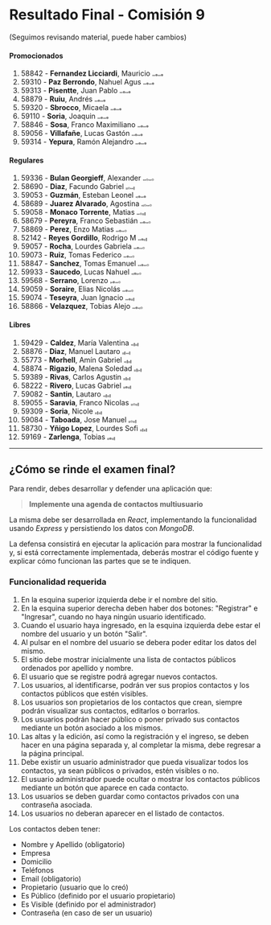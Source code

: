 # Resultado Final - Comisión 9
(Seguimos revisando material, puede haber cambios)



#### Promocionados
1. 58842 - **Fernandez Licciardi**, Mauricio        <span style="font-size: 3px;">🟢</span><span style="font-size: 3px;">🟢</span><span style="font-size: 5px;">🟢</span><span style="font-size: 3px;">🟢</span><span style="font-size: 3px;">🟢</span><span style="font-size: 5px;">🟢</span>
1. 59310 - **Paz Berrondo**, Nahuel Agus            <span style="font-size: 3px;">🟢</span><span style="font-size: 3px;">🟢</span><span style="font-size: 5px;">🟢</span><span style="font-size: 3px;">🟢</span><span style="font-size: 3px;">🟢</span><span style="font-size: 5px;">🟢</span>
1. 59313 - **Pisentte**, Juan Pablo                 <span style="font-size: 3px;">🟢</span><span style="font-size: 3px;">🟢</span><span style="font-size: 5px;">🟢</span><span style="font-size: 3px;">🟢</span><span style="font-size: 3px;">🟢</span><span style="font-size: 5px;">🟢</span>
1. 58879 - **Ruiu**, Andrés                         <span style="font-size: 3px;">🟢</span><span style="font-size: 3px;">🟢</span><span style="font-size: 5px;">🟢</span><span style="font-size: 3px;">🟢</span><span style="font-size: 3px;">🟢</span><span style="font-size: 5px;">🟢</span>
1. 59320 - **Sbrocco**, Micaela                     <span style="font-size: 3px;">🟢</span><span style="font-size: 3px;">🟢</span><span style="font-size: 5px;">🟢</span><span style="font-size: 3px;">🟢</span><span style="font-size: 3px;">🟢</span><span style="font-size: 5px;">🟢</span>
1. 59110 - **Soria**, Joaquin                       <span style="font-size: 3px;">🟢</span><span style="font-size: 3px;">🟢</span><span style="font-size: 5px;">🟢</span><span style="font-size: 3px;">🟢</span><span style="font-size: 3px;">🟢</span><span style="font-size: 5px;">🟢</span>
1. 58846 - **Sosa**, Franco Maximiliano             <span style="font-size: 3px;">🟢</span><span style="font-size: 3px;">🟢</span><span style="font-size: 5px;">🟢</span><span style="font-size: 3px;">🟢</span><span style="font-size: 3px;">🟢</span><span style="font-size: 5px;">🟢</span>
1. 59056 - **Villafañe**, Lucas Gastón              <span style="font-size: 3px;">🟢</span><span style="font-size: 3px;">🟢</span><span style="font-size: 5px;">🟢</span><span style="font-size: 3px;">🟢</span><span style="font-size: 3px;">🟢</span><span style="font-size: 5px;">🟢</span>
1. 59314 - **Yepura**, Ramón Alejandro              <span style="font-size: 3px;">🟢</span><span style="font-size: 3px;">🟢</span><span style="font-size: 5px;">🟢</span><span style="font-size: 3px;">🟢</span><span style="font-size: 3px;">🟢</span><span style="font-size: 5px;">🟢</span>

#### Regulares
1. 59336 - **Bulan Georgieff**, Alexander           <span style="font-size: 3px;">🟢</span><span style="font-size: 3px;">🟢</span><span style="font-size: 5px;">🟡</span><span style="font-size: 3px;">🟢</span><span style="font-size: 3px;">🟢</span><span style="font-size: 5px;">🟡</span>
1. 58690 - **Diaz**, Facundo Gabriel                <span style="font-size: 3px;">🔴</span><span style="font-size: 3px;">🔴</span><span style="font-size: 5px;">🟡</span><span style="font-size: 3px;">🟢</span><span style="font-size: 3px;">🟢</span><span style="font-size: 5px;">🔴</span>
1. 59053 - **Guzmán**, Esteban Leonel               <span style="font-size: 3px;">🟢</span><span style="font-size: 3px;">🔴</span><span style="font-size: 5px;">🟢</span><span style="font-size: 3px;">🟢</span><span style="font-size: 3px;">🟢</span><span style="font-size: 5px;">🟢</span>
1. 58689 - **Juarez Alvarado**, Agostina            <span style="font-size: 3px;">🟢</span><span style="font-size: 3px;">🔴</span><span style="font-size: 5px;">🟡</span><span style="font-size: 3px;">🟢</span><span style="font-size: 3px;">🟢</span><span style="font-size: 5px;">🟡</span>
1. 59058 - **Monaco Torrente**, Matias              <span style="font-size: 3px;">🟢</span><span style="font-size: 3px;">🟢</span><span style="font-size: 5px;">🟡</span><span style="font-size: 3px;">🔴</span><span style="font-size: 3px;">🔴</span><span style="font-size: 5px;">🔴</span>
1. 58679 - **Pereyra**, Franco Sebastián            <span style="font-size: 3px;">🟢</span><span style="font-size: 3px;">🟢</span><span style="font-size: 5px;">🟢</span><span style="font-size: 3px;">🟢</span><span style="font-size: 3px;">🟢</span><span style="font-size: 5px;">🟡</span>
1. 58869 - **Perez**, Enzo Matias                   <span style="font-size: 3px;">🟢</span><span style="font-size: 3px;">🟢</span><span style="font-size: 5px;">🟢</span><span style="font-size: 3px;">🟢</span><span style="font-size: 3px;">🟢</span><span style="font-size: 5px;">🟡</span>
1. 52142 - **Reyes Gordillo**, Rodrigo M            <span style="font-size: 3px;">🟢</span><span style="font-size: 3px;">🟢</span><span style="font-size: 5px;">🟢</span><span style="font-size: 3px;">🔴</span><span style="font-size: 3px;">🔴</span><span style="font-size: 5px;">🔴</span>
1. 59057 - **Rocha**, Lourdes Gabriela              <span style="font-size: 3px;">🟢</span><span style="font-size: 3px;">🟢</span><span style="font-size: 5px;">🟢</span><span style="font-size: 3px;">🟢</span><span style="font-size: 3px;">🟢</span><span style="font-size: 5px;">🟡</span>
1. 59073 - **Ruiz**, Tomas Federico                 <span style="font-size: 3px;">🟢</span><span style="font-size: 3px;">🟢</span><span style="font-size: 5px;">🟢</span><span style="font-size: 3px;">🟢</span><span style="font-size: 3px;">🟢</span><span style="font-size: 5px;">🟡</span>
1. 58847 - **Sanchez**, Tomas Emanuel               <span style="font-size: 3px;">🟢</span><span style="font-size: 3px;">🟢</span><span style="font-size: 5px;">🟢</span><span style="font-size: 3px;">🟢</span><span style="font-size: 3px;">🟢</span><span style="font-size: 5px;">🟡</span>
1. 59933 - **Saucedo**, Lucas Nahuel                <span style="font-size: 3px;">🟢</span><span style="font-size: 3px;">🔴</span><span style="font-size: 5px;">🟢</span><span style="font-size: 3px;">🔴</span><span style="font-size: 3px;">🟢</span><span style="font-size: 5px;">🟡</span>
1. 59568 - **Serrano**, Lorenzo                     <span style="font-size: 3px;">🔴</span><span style="font-size: 3px;">🟢</span><span style="font-size: 5px;">🟢</span><span style="font-size: 3px;">🟢</span><span style="font-size: 3px;">🟢</span><span style="font-size: 5px;">🟡</span>
1. 59059 - **Soraire**, Elias Nicolás               <span style="font-size: 3px;">🟢</span><span style="font-size: 3px;">🟢</span><span style="font-size: 5px;">🟢</span><span style="font-size: 3px;">🟢</span><span style="font-size: 3px;">🟢</span><span style="font-size: 5px;">🟡</span>
1. 59074 - **Teseyra**, Juan Ignacio                <span style="font-size: 3px;">🟢</span><span style="font-size: 3px;">🟢</span><span style="font-size: 5px;">🟢</span><span style="font-size: 3px;">🔴</span><span style="font-size: 3px;">🔴</span><span style="font-size: 5px;">🔴</span>
1. 58866 - **Velazquez**, Tobias Alejo              <span style="font-size: 3px;">🟢</span><span style="font-size: 3px;">🟢</span><span style="font-size: 5px;">🟢</span><span style="font-size: 3px;">🟢</span><span style="font-size: 3px;">🔴</span><span style="font-size: 5px;">🟡</span>

#### Libres
1. 59429 - **Caldez**, María Valentina              <span style="font-size: 3px;">🟢</span><span style="font-size: 3px;">🔴</span><span style="font-size: 5px;">🔴</span><span style="font-size: 3px;">🔴</span><span style="font-size: 3px;">🔴</span><span style="font-size: 5px;">🔴</span>
1. 58876 - **Diaz**, Manuel Lautaro                 <span style="font-size: 3px;">🔴</span><span style="font-size: 3px;">🔴</span><span style="font-size: 5px;">🔴</span><span style="font-size: 3px;">🟢</span><span style="font-size: 3px;">🟢</span><span style="font-size: 5px;">🔴</span>
1. 55773 - **Morhell**, Amín Gabriel                <span style="font-size: 3px;">🟢</span><span style="font-size: 3px;">🔴</span><span style="font-size: 5px;">🔴</span><span style="font-size: 3px;">🔴</span><span style="font-size: 3px;">🔴</span><span style="font-size: 5px;">🔴</span>
1. 58874 - **Rigazio**, Malena Soledad              <span style="font-size: 3px;">🔴</span><span style="font-size: 3px;">🔴</span><span style="font-size: 5px;">🔴</span><span style="font-size: 3px;">🔴</span><span style="font-size: 3px;">🟢</span><span style="font-size: 5px;">🔴</span>
1. 59389 - **Rivas**, Carlos Agustin                <span style="font-size: 3px;">🔴</span><span style="font-size: 3px;">🔴</span><span style="font-size: 5px;">🔴</span><span style="font-size: 3px;">🔴</span><span style="font-size: 3px;">🔴</span><span style="font-size: 5px;">🔴</span>
1. 58222 - **Rivero**, Lucas Gabriel                <span style="font-size: 3px;">🔴</span><span style="font-size: 3px;">🔴</span><span style="font-size: 5px;">🟢</span><span style="font-size: 3px;">🔴</span><span style="font-size: 3px;">🔴</span><span style="font-size: 5px;">🔴</span>
1. 59082 - **Santin**, Lautaro                      <span style="font-size: 3px;">🟢</span><span style="font-size: 3px;">🔴</span><span style="font-size: 5px;">🔴</span><span style="font-size: 3px;">🔴</span><span style="font-size: 3px;">🔴</span><span style="font-size: 5px;">🔴</span>
1. 59055 - **Saravia**, Franco Nicolas              <span style="font-size: 3px;">🔴</span><span style="font-size: 3px;">🔴</span><span style="font-size: 5px;">🟡</span><span style="font-size: 3px;">🔴</span><span style="font-size: 3px;">🔴</span><span style="font-size: 5px;">🔴</span>
1. 59309 - **Soria**, Nicole                        <span style="font-size: 3px;">🔴</span><span style="font-size: 3px;">🔴</span><span style="font-size: 5px;">🔴</span><span style="font-size: 3px;">🔴</span><span style="font-size: 3px;">🔴</span><span style="font-size: 5px;">🔴</span>
1. 59084 - **Taboada**, Jose Manuel                 <span style="font-size: 3px;">🔴</span><span style="font-size: 3px;">🔴</span><span style="font-size: 5px;">🟡</span><span style="font-size: 3px;">🔴</span><span style="font-size: 3px;">🔴</span><span style="font-size: 5px;">🔴</span>
1. 58730 - **Yñigo Lopez**, Lourdes Sofi            <span style="font-size: 3px;">🔴</span><span style="font-size: 3px;">🔴</span><span style="font-size: 5px;">🔴</span><span style="font-size: 3px;">🔴</span><span style="font-size: 3px;">🔴</span><span style="font-size: 5px;">🔴</span>
1. 59169 - **Zarlenga**, Tobias                     <span style="font-size: 3px;">🔴</span><span style="font-size: 3px;">🔴</span><span style="font-size: 5px;">🟢</span><span style="font-size: 3px;">🔴</span><span style="font-size: 3px;">🔴</span><span style="font-size: 5px;">🔴</span>
---
## ¿Cómo se rinde el examen final?

Para rendir, debes desarrollar y defender una aplicación que:

> **Implemente una agenda de contactos multiusuario**

La misma debe ser desarrollada en *React*, implementando la funcionalidad usando *Express* y persistiendo los datos con *MongoDB*.

La defensa consistirá en ejecutar la aplicación para mostrar la funcionalidad y, si está correctamente implementada, deberás mostrar el código fuente y explicar cómo funcionan las partes que se te indiquen.

### Funcionalidad requerida
1. En la esquina superior izquierda debe ir el nombre del sitio.
2. En la esquina superior derecha deben haber dos botones: "Registrar" e "Ingresar", cuando no haya ningún usuario identificado.
3. Cuando el usuario haya ingresado, en la esquina izquierda debe estar el nombre del usuario y un botón "Salir".
4. Al pulsar en el nombre del usuario se debera poder editar los datos del mismo.
5. El sitio debe mostrar inicialmente una lista de contactos públicos ordenados por apellido y nombre.
6. El usuario que se registre podrá agregar nuevos contactos.
7. Los usuarios, al identificarse, podrán ver sus propios contactos y los contactos públicos que estén visibles.
8. Los usuarios son propietarios de los contactos que crean, siempre podrán visualizar sus contactos, editarlos o borrarlos. 
9. Los usuarios podrán hacer público o poner privado sus contactos mediante un botón asociado a los mismos.
10. Las altas y la edición, así como la registración y el ingreso, se deben hacer en una página separada y, al completar la misma, debe regresar a la página principal.
11. Debe existir un usuario administrador que pueda visualizar todos los contactos, ya sean públicos o privados, estén visibles o no.
12. El usuario administrador puede ocultar o mostrar los contactos públicos mediante un botón que aparece en cada contacto.
13. Los usuarios se deben guardar como contactos privados con una contraseña asociada. 
14. Los usuarios no deberan aparecer en el listado de contactos.

Los contactos deben tener:
- Nombre y Apellido (obligatorio)
- Empresa     
- Domicilio   
- Teléfonos 
- Email       (obligatorio)
- Propietario (usuario que lo creó)
- Es Público  (definido por el usuario propietario)
- Es Visible  (definido por el administrador)
- Contraseña  (en caso de ser un usuario)
